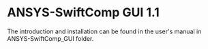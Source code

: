 # ANSYS-SwiftComp GUI 1.1

The introduction and installation can be found in the user's manual in ANSYS-SwiftComp_GUI folder.
